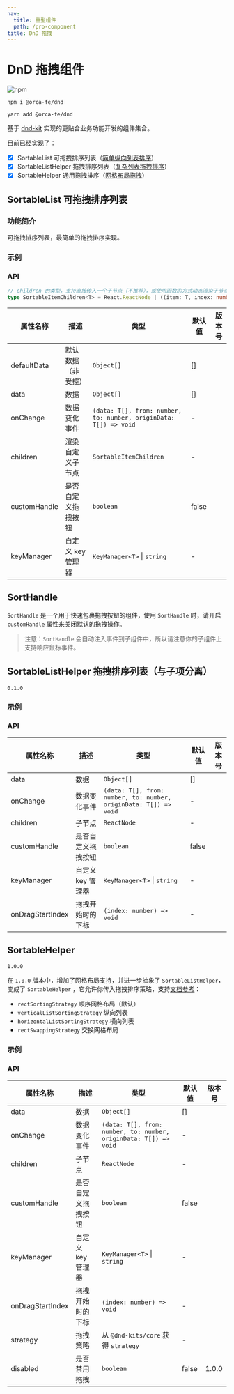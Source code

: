 ```yaml
---
nav:
  title: 重型组件
  path: /pro-component
title: DnD 拖拽
---
```


# DnD 拖拽组件

![npm](https://img.shields.io/npm/v/@orca-fe/dnd.svg)

`npm i @orca-fe/dnd`

`yarn add @orca-fe/dnd`

基于 [dnd-kit](https://dndkit.com/) 实现的更贴合业务功能开发的组件集合。

目前已经实现了：

- [x] SortableList 可拖拽排序列表（[简单纵向列表排序](#packages-dnd-docs-demo-demo1)）
- [x] SortableListHelper 拖拽排序列表（[复杂列表拖拽排序](#packages-dnd-docs-demo-demo3)）
- [x] SortableHelper 通用拖拽排序（[网格布局拖拽](#packages-dnd-docs-demo-demo4)）

<code src="../demo/DemoDev.tsx"></code>

## SortableList 可拖拽排序列表

### 功能简介

可拖拽排序列表，最简单的拖拽排序实现。

### 示例

<code src="../demo/SortableList/Demo1.tsx"></code>
<code src="../demo/SortableList/Demo2.tsx"></code>

### API

```ts | pure
// children 的类型，支持直接传入一个子节点（不推荐），或使用函数的方式动态渲染子节点
type SortableItemChildren<T> = React.ReactNode | ((item: T, index: number, args?: ReturnType<typeof useSortable>) => React.ReactNode);
```

| 属性名称     | 描述               | 类型                                                             | 默认值 | 版本号 |
| ------------ | ------------------ | ---------------------------------------------------------------- | ------ | ------ |
| defaultData  | 默认数据（非受控） | `Object[]`                                                       | []     |        |
| data         | 数据               | `Object[]`                                                       | []     |        |
| onChange     | 数据变化事件       | `(data: T[], from: number, to: number, originData: T[]) => void` | -      |        |
| children     | 渲染自定义子节点   | `SortableItemChildren`                                           | -      |        |
| customHandle | 是否自定义拖拽按钮 | `boolean`                                                        | false  |        |
| keyManager   | 自定义 key 管理器  | `KeyManager<T>` \| `string`                                      | -      |        |

## SortHandle

`SortHandle` 是一个用于快速包裹拖拽按钮的组件，使用 `SortHandle` 时，请开启 `customHandle` 属性来关闭默认的拖拽操作。

> 注意：`SortHandle` 会自动注入事件到子组件中，所以请注意你的子组件上支持响应鼠标事件。

## SortableListHelper 拖拽排序列表（与子项分离）

`0.1.0`

### 示例

<code src="../demo/SortableListHelper/Demo3.tsx"></code>

### API

| 属性名称         | 描述               | 类型                                                             | 默认值 | 版本号 |
| ---------------- | ------------------ | ---------------------------------------------------------------- | ------ | ------ |
| data             | 数据               | `Object[]`                                                       | []     |        |
| onChange         | 数据变化事件       | `(data: T[], from: number, to: number, originData: T[]) => void` | -      |        |
| children         | 子节点             | `ReactNode`                                                      | -      |        |
| customHandle     | 是否自定义拖拽按钮 | `boolean`                                                        | false  |        |
| keyManager       | 自定义 key 管理器  | `KeyManager<T>` \| `string`                                      | -      |        |
| onDragStartIndex | 拖拽开始时的下标   | `(index: number) => void`                                        | -      |        |

## SortableHelper

`1.0.0`

在 `1.0.0` 版本中，增加了网格布局支持，并进一步抽象了 `SortableListHelper`，变成了 `SortableHelper`
，它允许你传入拖拽排序策略，支持[文档参考](https://docs.dndkit.com/presets/sortable/sortable-context#strategy)：

- `rectSortingStrategy` 顺序网格布局（默认）
- `verticalListSortingStrategy` 纵向列表
- `horizontalListSortingStrategy` 横向列表
- `rectSwappingStrategy` 交换网格布局

### 示例

<code src="../demo/SortableHelper/Demo4.tsx"></code>
<code src="../demo/SortableHelper/Demo5.tsx"></code>

### API

| 属性名称         | 描述               | 类型                                                             | 默认值 | 版本号 |
| ---------------- | ------------------ | ---------------------------------------------------------------- | ------ | ------ |
| data             | 数据               | `Object[]`                                                       | []     |        |
| onChange         | 数据变化事件       | `(data: T[], from: number, to: number, originData: T[]) => void` | -      |        |
| children         | 子节点             | `ReactNode`                                                      | -      |        |
| customHandle     | 是否自定义拖拽按钮 | `boolean`                                                        | false  |        |
| keyManager       | 自定义 key 管理器  | `KeyManager<T>` \| `string`                                      | -      |        |
| onDragStartIndex | 拖拽开始时的下标   | `(index: number) => void`                                        | -      |        |
| strategy         | 拖拽策略           | 从 `@dnd-kits/core` 获得 `strategy`                              | -      |        |
| disabled         | 是否禁用拖拽       | `boolean`                                                        | false  | 1.0.0  |
